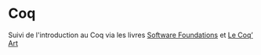 # Coq
Suivi de l'introduction au Coq via les livres [Software Foundations](https://softwarefoundations.cis.upenn.edu/) et [Le Coq’ Art](https://www.labri.fr/perso/casteran/CoqArt/coqartF.pdf)
